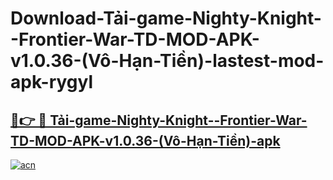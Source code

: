 # Download-Tải-game-Nighty-Knight--Frontier-War-TD-MOD-APK-v1.0.36-(Vô-Hạn-Tiền)-lastest-mod-apk-rygyl

<h2><a href="https://apkcomod.com?title=Tải-game-Nighty-Knight--Frontier-War-TD-MOD-APK-v1.0.36-(Vô-Hạn-Tiền)">🔗👉 🔴 Tải-game-Nighty-Knight--Frontier-War-TD-MOD-APK-v1.0.36-(Vô-Hạn-Tiền)-apk </a></h2>

[![acn](https://github.com/user-attachments/assets/0f9c940e-d8b0-45ae-aac7-cd30a18b3e1c)](https://apkcomod.com?title=Tải-game-Nighty-Knight--Frontier-War-TD-MOD-APK-v1.0.36-(Vô-Hạn-Tiền))
